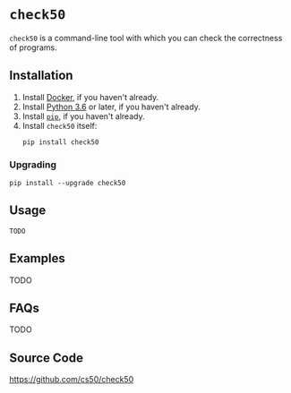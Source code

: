 # `check50`

`check50` is a command-line tool with which you can check the correctness of programs.

## Installation

1. Install [Docker](docker), if you haven't already.
1. Install [Python 3.6](python) or later, if you haven't already.
1. Install [`pip`](pip), if you haven't already.
1. Install `check50` itself:
    ```
    pip install check50
    ```

### Upgrading

```
pip install --upgrade check50
```

## Usage

```
TODO
```

## Examples

TODO

## FAQs

TODO

## Source Code

<https://github.com/cs50/check50>
